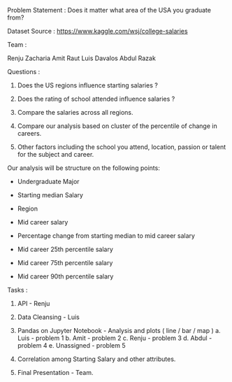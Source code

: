 
Problem Statement : Does it matter what area of the USA you graduate from?

Dataset Source : https://www.kaggle.com/wsj/college-salaries

Team : 

Renju Zacharia
Amit Raut
Luis Davalos
Abdul Razak

Questions :

1. Does the US regions influence starting salaries ? 

2. Does the rating of school attended influence salaries ? 

3. Compare the salaries across all regions.

4. Compare our analysis based on cluster of the percentile of change in careers.

5. Other factors including the school you attend, location, passion or talent for the subject and career.

Our analysis will be structure on the following points:

- Undergraduate Major

- Starting median Salary

- Region

- Mid career salary

- Percentage change from starting median to mid career salary

- Mid career 25th percentile salary

- Mid career 75th percentile salary

- Mid career 90th percentile salary

Tasks :

1. API - Renju 
   
2. Data Cleansing - Luis

3. Pandas on Jupyter Notebook -
       Analysis and plots ( line / bar / map ) 
	a. Luis - problem 1
	b. Amit - problem 2
	c. Renju - problem 3
	d. Abdul - problem 4
	e. Unassigned - problem 5

4. Correlation among Starting Salary and other attributes.   

4. Final Presentation - Team.

